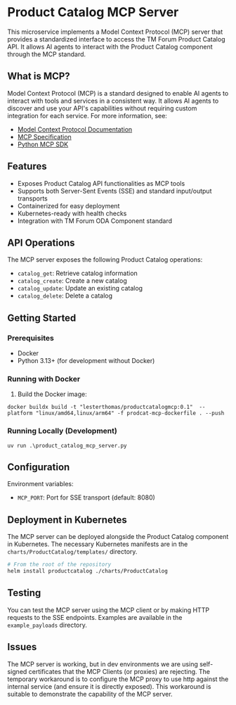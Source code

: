 # Product Catalog MCP Server

This microservice implements a Model Context Protocol (MCP) server that provides a standardized interface to access the TM Forum Product Catalog API. It allows AI agents to interact with the Product Catalog component through the MCP standard.

## What is MCP?

Model Context Protocol (MCP) is a standard designed to enable AI agents to interact with tools and services in a consistent way. It allows AI agents to discover and use your API's capabilities without requiring custom integration for each service. For more information, see:

- [Model Context Protocol Documentation](https://docs.anthropic.com/en/docs/agents-and-tools/mcp)
- [MCP Specification](https://modelcontextprotocol.io/quickstart/server)
- [Python MCP SDK](https://github.com/modelcontextprotocol/python-sdk)

## Features

- Exposes Product Catalog API functionalities as MCP tools
- Supports both Server-Sent Events (SSE) and standard input/output transports
- Containerized for easy deployment
- Kubernetes-ready with health checks
- Integration with TM Forum ODA Component standard

## API Operations

The MCP server exposes the following Product Catalog operations:

- `catalog_get`: Retrieve catalog information
- `catalog_create`: Create a new catalog
- `catalog_update`: Update an existing catalog
- `catalog_delete`: Delete a catalog

## Getting Started

### Prerequisites

- Docker
- Python 3.13+ (for development without Docker)

### Running with Docker

1. Build the Docker image:

```
docker buildx build -t "lesterthomas/productcatalogmcp:0.1"  --platform "linux/amd64,linux/arm64" -f prodcat-mcp-dockerfile . --push
```





### Running Locally (Development)


```
uv run .\product_catalog_mcp_server.py 
```


## Configuration

Environment variables:

- `MCP_PORT`: Port for SSE transport (default: 8080)

## Deployment in Kubernetes

The MCP server can be deployed alongside the Product Catalog component in Kubernetes. The necessary Kubernetes manifests are in the `charts/ProductCatalog/templates/` directory.

```bash
# From the root of the repository
helm install productcatalog ./charts/ProductCatalog
```

## Testing

You can test the MCP server using the MCP client or by making HTTP requests to the SSE endpoints. Examples are available in the `example_payloads` directory.



## Issues

The MCP server is working, but in dev environments we are using self-signed certificates that the MCP Clients (or proxies) are rejecting.
The temporary workaround is to configure the MCP proxy to use http against the internal service (and ensure it is directly exposed). This workaround is suitable to demonstrate the capability of the MCP server.